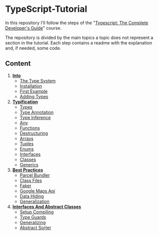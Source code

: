 # TypeScript-Tutorial

In this repository I'll follow the steps of the 
"[Typescript: The Complete Developer's Guide](https://www.udemy.com/course/typescript-the-complete-developers-guide)" course.

The repository is divided by the main topics a topic does not represent
a section in the tutorial.
Each step contains a readme with the explanation and, if needed, some code.

## Content 

1. [**Into**](./00%20-%20Into/readme.md)
    - [The Type System](./00%20-%20Into/readme.md#the-type-system)
    - [Installation](./00%20-%20Into/readme.md#installation)
    - [First Example](./00%20-%20Into/readme.md#first-example)
    - [Adding Types](./00%20-%20Into/readme.md#adding-types)
1. [**Typification**](./01%20-%20Typification/readme.md)
    - [Types](./01%20-%20Typification/readme.md#types)
    - [Type Annotation](./01%20-%20Typification/readme.md#type-annotation)
    - [Type Inference](./01%20-%20Typification/readme.md#type-inference)
    - [Any](./01%20-%20Typification/readme.md#any)
    - [Functions](./01%20-%20Typification/readme.md#functions)
    - [Destructuring](./01%20-%20Typification/readme.md#destructuring)
    - [Arrays](./01%20-%20Typification/readme.md#arrays)
    - [Tuples](./01%20-%20Typification/readme.md#tuples)
    - [Enums](./01%20-%20Typification/readme.md#enums)
    - [Interfaces](./01%20-%20Typification/readme.md#interfaces)
    - [Classes](./01%20-%20Typification/readme.md#classes)
    - [Generics](./01%20-%20Typification/readme.md#generics)
1. [**Best Practices**](./02%20-%20Best%20Practices/readme.md)
    - [Parcel Bundler](./02%20-%20Best%20Practices/readme.md#parcel-bundler)
    - [Class Files](./02%20-%20Best%20Practices/readme.md#class-files)
    - [Faker](./02%20-%20Best%20Practices/readme.md#faker)
    - [Google Maps Api](./02%20-%20Best%20Practices/readme.md#google-maps-api)
    - [Data Hiding](./02%20-%20Best%20Practices/readme.md#data-hiding)
    - [Generalization](./02%20-%20Best%20Practices/readme.md#generalization)
1. [**Interfaces And Abstract Classes**](./03%20-%20Interfaces%20And%20Abstract%20Classes/readme.md)
    - [Setup Compiling](./03%20-%20Interfaces%20And%20Abstract%20Classes/readme.md#setup-compiling)
    - [Type Guards](./03%20-%20Interfaces%20And%20Abstract%20Classes/readme.md#type-guards)
    - [Generalizing](./03%20-%20Interfaces%20And%20Abstract%20Classes/readme.md#generalizing)
    - [Abstract Sorter](./03%20-%20Interfaces%20And%20Abstract%20Classes/readme.md#abstract-sorter)


